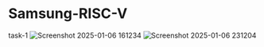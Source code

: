 # Samsung-RISC-V
task-1
![Screenshot 2025-01-06 161234](https://github.com/user-attachments/assets/6120aed0-03de-4ffb-8d21-47be8952cfcf)
![Screenshot 2025-01-06 231204](https://github.com/user-attachments/assets/557a2246-8cca-4d10-a51f-42c86ae17940)

